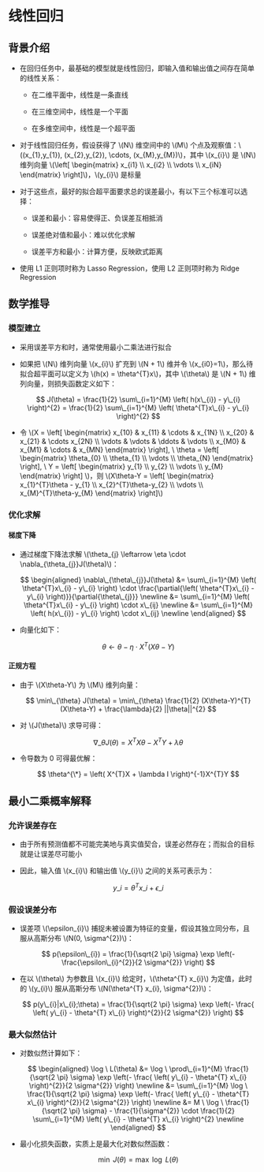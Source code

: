 <script type="text/javascript" src="http://cdn.mathjax.org/mathjax/latest/MathJax.js?config=default"></script>

# 线性回归

## 背景介绍

- 在回归任务中，最基础的模型就是线性回归，即输入值和输出值之间存在简单的线性关系：

	- 在二维平面中，线性是一条直线

	- 在三维空间中，线性是一个平面

	- 在多维空间中，线性是一个超平面

- 对于线性回归任务，假设获得了 \\(N\\) 维空间中的 \\(M\\) 个点及观察值：\\((x\_{1},y\_{1}), (x\_{2},y\_{2}), \cdots, (x\_{M},y\_{M})\\)，其中 \\(x\_{i}\\) 是 \\(N\\) 维列向量 \\(\\left[ \begin{matrix} x\_{i1} \\\\ x\_{i2} \\\\ \vdots \\\\ x\_{iN} \end{matrix} \\right]\\)，\\(y\_{i}\\) 是标量

- 对于这些点，最好的拟合超平面要求总的误差最小，有以下三个标准可以选择：

	- 误差和最小：容易使得正、负误差互相抵消
	
	- 误差绝对值和最小：难以优化求解

	- 误差平方和最小：计算方便，反映欧式距离

- 使用 L1 正则项时称为 Lasso Regression，使用 L2 正则项时称为 Ridge Regression

## 数学推导

### 模型建立

- 采用误差平方和时，通常使用最小二乘法进行拟合

- 如果把 \\(N\\) 维列向量 \\(x\_{i}\\) 扩充到 \\(N + 1\\) 维并令 \\(x\_{i0}=1\\)，那么待拟合超平面可以定义为 \\(h(x) = \theta^{T}x\\)，其中 \\(\theta\\) 是 \\(N + 1\\) 维列向量，则损失函数定义如下：

	$$ J(\theta) = \frac{1}{2} \sum\_{i=1}^{M} \left( h(x\_{i}) - y\_{i} \right)^{2} = \frac{1}{2} \sum\_{i=1}^{M} \left( \theta^{T}x\_{i} - y\_{i} \right)^{2} $$

- 令 \\(X = \\left[ \begin{matrix} x\_{10} & x\_{11} & \cdots & x\_{1N} \\\\ x\_{20} & x\_{21} & \cdots x\_{2N} \\\\ \vdots & \vdots & \ddots & \vdots \\\\ x\_{M0} & x\_{M1} & \cdots & x\_{MN} \end{matrix} \\right], \ \theta = \\left[ \begin{matrix} \theta\_{0} \\\\ \theta\_{1} \\\\ \vdots \\\\ \theta\_{N} \end{matrix} \\right], \ Y = \\left[ \begin{matrix} y\_{1} \\\\ y\_{2} \\\\ \vdots \\\\ y\_{M} \end{matrix} \\right] \\)，则 \\(X\theta-Y = \\left[ \begin{matrix} x\_{1}^{T}\theta - y\_{1} \\\\ x\_{2}^{T}\theta-y\_{2} \\\\ \vdots \\\\ x\_{M}^{T}\theta-y\_{M} \end{matrix} \\right]\\)

### 优化求解

#### 梯度下降

- 通过梯度下降法求解 \\(\theta\_{j} \leftarrow \eta \cdot \nabla\_{\theta\_{j}}J(\theta)\\)：

	$$
	\begin{aligned}
	\nabla\_{\theta\_{j}}J(\theta) &= \sum\_{i=1}^{M} \left( \theta^{T}x\_{i} - y\_{i} \right) \cdot \frac{\partial{\left( \theta^{T}x\_{i} - y\_{i} \right)}}{\partial{\theta\_{j}}} \newline
	&= \sum\_{i=1}^{M} \left( \theta^{T}x\_{i} - y\_{i} \right) \cdot x\_{ij} \newline
	&= \sum\_{i=1}^{M} \left( h(x\_{i}) - y\_{i} \right) \cdot x\_{ij} \newline
	\end{aligned}
	$$

- 向量化如下：

	$$ \theta \leftarrow \theta - \eta \cdot X^{T} ( X\theta - Y ) $$

#### 正规方程

- 由于 \\(X\theta-Y\\) 为 \\(M\\) 维列向量：

	$$ \min\_{\theta} J(\theta) = \min\_{\theta} \frac{1}{2} (X\theta-Y)^{T}(X\theta-Y) + \frac{\lambda}{2} ||\theta||^{2} $$

- 对 \\(J(\theta)\\) 求导可得：

	$$ \nabla\_{\theta}J(\theta) = X^{T}X\theta - X^{T}Y + \lambda \theta $$

- 令导数为 0 可得最优解：

	$$ \theta^{\*} = \left( X^{T}X + \lambda I \right)^{-1}X^{T}Y $$

## 最小二乘概率解释

### 允许误差存在

- 由于所有预测值都不可能完美地与真实值契合，误差必然存在；而拟合的目标就是让误差尽可能小

- 因此，输入值 \\(x\_{i}\\) 和输出值 \\(y\_{i}\\) 之间的关系可表示为：

	$$ y\_{i} = \theta^{T} x\_{i} + \epsilon\_{i} $$

### 假设误差分布

- 误差项 \\(\epsilon\_{i}\\) 捕捉未被设置为特征的变量，假设其独立同分布，且服从高斯分布 \\(N(0, \sigma^{2})\\)：

	$$ p(\epsilon\_{i}) = \frac{1}{\sqrt{2 \pi} \sigma} \exp \left(- \frac{\epsilon\_{i}^{2}}{2 \sigma^{2}} \right) $$

- 在以 \\(\theta\\) 为参数且 \\(x\_{i}\\) 给定时，\\(\theta^{T} x\_{i}\\) 为定值，此时的 \\(y\_{i}\\) 服从高斯分布 \\(N(\theta^{T} x\_{i}, \sigma^{2})\\)：

	$$ p(y\_{i}|x\_{i};\theta) = \frac{1}{\sqrt{2 \pi} \sigma} \exp \left(- \frac{ \left( y\_{i} - \theta^{T} x\_{i} \right)^{2}}{2 \sigma^{2}} \right) $$

### 最大似然估计

- 对数似然计算如下：

	$$
	\begin{aligned}
	\log \ L(\theta) &= \log \ \prod\_{i=1}^{M} \frac{1}{\sqrt{2 \pi} \sigma} \exp \left(- \frac{ \left( y\_{i} - \theta^{T} x\_{i} \right)^{2}}{2 \sigma^{2}} \right) \newline
	&= \sum\_{i=1}^{M} \log \ \frac{1}{\sqrt{2 \pi} \sigma} \exp \left(- \frac{ \left( y\_{i} - \theta^{T} x\_{i} \right)^{2}}{2 \sigma^{2}} \right) \newline
	&= M \ \log \ \frac{1}{\sqrt{2 \pi} \sigma} - \frac{1}{\sigma^{2}} \cdot \frac{1}{2} \sum\_{i=1}^{M} \left( y\_{i} - \theta^{T} x\_{i} \right)^{2} \newline
	\end{aligned}
	$$

- 最小化损失函数，实质上是最大化对数似然函数：

	$$ \min \ J(\theta) = \max \ \log \ L(\theta) $$